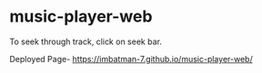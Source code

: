 # music-player-web

To seek through track, click on seek bar.

Deployed Page-
https://imbatman-7.github.io/music-player-web/
